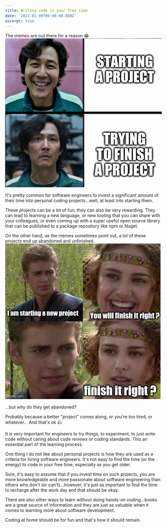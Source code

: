 ```yaml
---
title: Writing code in your free time
date: '2023-01-09T00:00:00.000Z'
excerpt: true
---
```


The memes are out there for a reason :joy:
![Meme #1](./meme1.png 'Photo source: [Reddit](https://www.reddit.com/r/ProgrammerHumor/comments/q6eawf/personal_projects/)')

It's pretty common for software engineers to invest a significant amount of their time into personal coding projects...well, at least into starting them.

<!--more-->

These projects can be a lot of fun, they can also be very rewarding. They can lead to learning a new language, or new tooling that you can share with your colleagues, or even coming up with a super useful open source library that can be published to a package repository like npm or Nuget.

On the other hand, as the memes sometimes point out, a lot of these projects end up abandoned and unfinished.
![Meme #2](./meme2.jpg 'Photo source: [Reddit](https://www.reddit.com/r/ProgrammerHumor/comments/nzi4ba/personal_projects/)')

...but why do they get abandoned?

Probably because a better "project" comes along, or you're too tired, or whatever...
And that's ok :thumbsup:

It is very important for engineers to try things, to experiment, to just write code without caring about code reviews or coding standards. This an essential part of the learning process.

One thing I do not like about personal projects is how they are used as a criteria for hiring software engineers.
It's not easy to find the time (or the energy) to code in your free time, especially as you get older.

Sure, it's easy to assume that if you invest time on such projects, you are more knowledgeable and more passionate about software engineering than others who don't (or can't)...however, it's just as important to find the time to recharge after the work day and that should be okay.

There are also other ways to learn without doing hands-on coding...books are a great source of information and they are just as valuable when it comes to learning more about software development.

Coding at home should be for fun and that's how it should remain.
